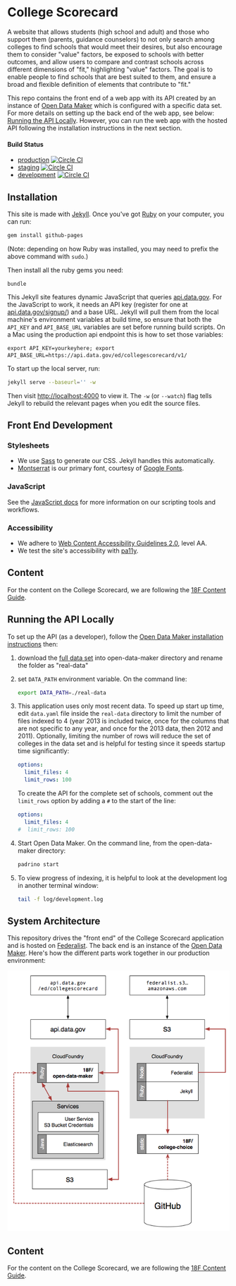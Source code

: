 # College Scorecard

A website that allows students (high school and adult) and those who support them (parents, guidance counselors)
to not only search among colleges to find schools that would meet their desires, but also encourage them to consider
"value" factors, be exposed to schools with better outcomes, and allow users to compare and contrast schools across
different dimensions of "fit," highlighting "value" factors. The goal is to enable people to find schools that are
best suited to them, and ensure a broad and flexible definition of elements that contribute to "fit."

This repo contains the front end of a web app with its API created by an instance of [Open Data Maker](https://github.com/RTICWDT/open-data-maker) which is configured with a specific data set. For more details on setting up the back end of the web app, see below: [Running the API Locally](#running-the-api-locally).  However, you can run the web app with the hosted API following the installation instructions in the next section.

#### Build Status
* [production](https://github.com/RTICWDT/college-scorecard/tree/master/) [![Circle CI](https://circleci.com/gh/RTICWDT/college-scorecard.svg?style=svg)](https://circleci.com/gh/RTICWDT/college-scorecard)
* [staging](https://github.com/RTICWDT/college-scorecard/tree/staging/) [![Circle CI](https://circleci.com/gh/RTICWDT/college-scorecard/tree/staging.svg?style=svg)](https://circleci.com/gh/RTICWDT/college-scorecard/tree/staging)
* [development](https://github.com/RTICWDT/college-scorecard/tree/dev/) [![Circle CI](https://circleci.com/gh/RTICWDT/college-scorecard/tree/dev.svg?style=svg)](https://circleci.com/gh/RTICWDT/college-scorecard/tree/dev)


## Installation
This site is made with [Jekyll]. Once you've got [Ruby] on your computer, you
can run:

```sh
gem install github-pages
```

(Note: depending on how Ruby was installed, you may need to prefix the above
command with `sudo`.)

Then install all the ruby gems you need:

```
bundle
```

This Jekyll site features dynamic JavaScript that queries [api.data.gov](https://api.data.gov/).
For the JavaScript to work, it needs an API key (register for one at
[api.data.gov/signup/](https://api.data.gov/signup/))
and a base URL. Jekyll will pull them from the local machine's
environment variables at build time, so ensure that both the `API_KEY` and
`API_BASE_URL` variables are set before running build scripts. On a Mac using the production api
endpoint this is how to set those variables:

```
export API_KEY=yourkeyhere; export API_BASE_URL=https://api.data.gov/ed/collegescorecard/v1/
```

To start up the local server, run:

```sh
jekyll serve --baseurl='' -w
```

Then visit [http://localhost:4000](http://localhost:4000) to view it. The `-w`
(or `--watch`) flag tells Jekyll to rebuild the relevant pages when you edit
the source files.


## Front End Development

### Stylesheets
- We use [Sass] to generate our CSS. Jekyll handles this automatically.
- [Montserrat] is our primary font, courtesy of [Google Fonts](https://www.google.com/fonts/).

### JavaScript
See the [JavaScript docs](js/#readme) for more information on our scripting tools and
workflows.

### Accessibility
- We adhere to [Web Content Accessibility Guidelines 2.0](https://www.w3.org/WAI/WCAG20/quickref/),
  level AA.
- We test the site's accessibility with [pa11y](http://pa11y.org/).


## Content
For the content on the College Scorecard, we are following the [18F Content Guide].


## Running the API Locally
To set up the API (as a developer), follow the [Open Data Maker installation
instructions](https://github.com/RTICWDT/open-data-maker/blob/dev/INSTALL.md) then:

1. download the [full data set] into open-data-maker directory and rename the
   folder as "real-data"

1. set `DATA_PATH` environment variable.  On the command line:

    ```sh
    export DATA_PATH=./real-data
    ```

1. This application uses only most recent data.  To speed up start up time,
   edit `data.yaml` file inside the `real-data` directory to limit the number
   of files indexed to 4 (year 2013 is included twice, once for the columns
   that are not specific to any year, and once for the 2013 data, then 2012 and
   2011).  Optionally, limiting the number of rows will reduce the set of
   colleges in the data set and is helpful for testing since it speeds startup
   time significantly:

    ```yaml
    options:
      limit_files: 4
      limit_rows: 100
    ```

    To create the API for the complete set of schools, comment out the `limit_rows`
    option by adding a `#` to the start of the line:

    ```yaml
    options:
      limit_files: 4
    #  limit_rows: 100
    ```

1. Start Open Data Maker.  On the command line, from the open-data-maker
   directory:

    ```sh
    padrino start
    ```

1. To view progress of indexing, it is helpful to look at the development log
   in another terminal window:

    ```sh
    tail -f log/development.log
    ```


## System Architecture
This repository drives the "front end" of the College Scorecard application and
is hosted on [Federalist]. The back end is an instance of the [Open Data Maker].
Here's how the different parts work together in our production environment:

![system architecture](docs/architecture-diagram.png)


## Content
For the content on the College Scorecard, we are following the [18F Content Guide].

[18F Content Guide]: https://pages.18f.gov/content-guide/
[Federalist]: https://federalist.fr.cloud.gov
[full data set]: https://ed-public-download.apps.cloud.gov/downloads/CollegeScorecard_Raw_Data.zip
[Open Data Maker]: https://github.com/RTICWDT/open-data-maker/
[Jekyll]: http://jekyllrb.com/
[Montserrat]: https://www.google.com/fonts/specimen/Montserrat
[Ruby]: https://www.ruby-lang.org/
[Sass]: http://sass-lang.com/
